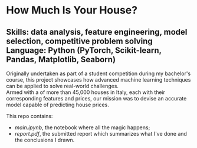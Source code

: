 # How Much Is Your House?
**Skills**: data analysis, feature engineering, model selection, competitive problem solving
**Language**: Python (PyTorch, Scikit-learn, Pandas, Matplotlib, Seaborn)
---
Originally undertaken as part of a student competition during my bachelor's course, this project showcases how advanced machine learning techniques can be applied to solve real-world challenges.  
Armed with a of more than 45,000 houses in Italy, each with their corresponding features and prices, our mission was to devise an accurate model capable of predicting house prices.  

This repo contains:
- *main.ipynb*, the notebook where all the magic happens;
- *report.pdf*, the submitted report which summarizes what I've done and the conclusions I drawn.

